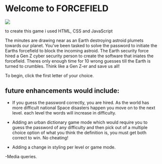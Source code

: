# Welcome to FORCEFIELD

![](https://i.imgur.com/stiMXKq.jpg)


to create this game i used HTML, CSS and JavaScript





The minutes are drawing near as an Earth destroying astroid plumets towards our planet. You've been tasked to solve the password to initiate the Earths forcefield to block the incoming astroid. The Earth security force hired a Gen Z cyber security person to create the software that iniates the forcefield. Theres only enough time for 10 wrong guesses till the Earth is turned to crumbles. Think like a Gen Z-er and save us all!

To begin, click the first letter of your choice. 

## future enhancements would include:

- If you guess the password correctly, you are hired. As the world has more difficult national Space disasters happen you move on to the next level. each level the words will increase in difficulty. 

- Adding an urban dictionary game mode which would require you to guess the password of any difficulty and then pick out of a multiple choice option of what you think the definition is, you must get both correct to win. No cheating! 

- Adding a change in styling per level or game mode. 

-Media queries. 